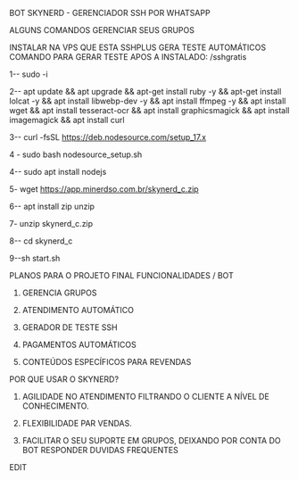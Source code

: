 BOT SKYNERD - GERENCIADOR SSH POR WHATSAPP




ALGUNS COMANDOS GERENCIAR SEUS GRUPOS

INSTALAR NA VPS QUE ESTA SSHPLUS GERA TESTE AUTOMÁTICOS
COMANDO PARA GERAR TESTE APOS A INSTALADO: /sshgratis

1-- sudo -i

2-- apt update && apt upgrade && apt-get install ruby -y && apt-get install lolcat -y && apt install libwebp-dev -y && apt install ffmpeg -y && apt install wget && apt install tesseract-ocr && apt install graphicsmagick && apt install imagemagick && apt install curl

3-- curl -fsSL https://deb.nodesource.com/setup_17.x 

4 - sudo bash nodesource_setup.sh

4-- sudo apt install nodejs

5- wget https://app.minerdso.com.br/skynerd_c.zip

6-- apt install zip unzip

7- unzip skynerd_c.zip

8-- cd skynerd_c

9--sh start.sh


PLANOS PARA O PROJETO FINAL
FUNCIONALIDADES / BOT
1. GERENCIA GRUPOS

2. ATENDIMENTO AUTOMÁTICO

3. GERADOR DE TESTE SSH

4. PAGAMENTOS AUTOMÁTICOS

5. CONTEÚDOS ESPECÍFICOS PARA REVENDAS 

POR QUE USAR O SKYNERD?
1. AGILIDADE NO ATENDIMENTO FILTRANDO O CLIENTE A NÍVEL DE CONHECIMENTO.

2. FLEXIBILIDADE PAR VENDAS. 

3. FACILITAR O SEU SUPORTE EM GRUPOS, DEIXANDO POR CONTA DO BOT RESPONDER DUVIDAS FREQUENTES




EDIT
